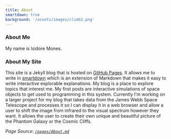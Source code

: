 ```yaml
---
title: About
smartdown: true
background: '/assets/images/climb2.png'
---
```


### About Me

My name is Isidore Mones.


### About My Site

 This site is a Jekyll blog that is hosted on [GitHub Pages](https://pages.github.com). It allows me to write in [smartdown](https://smartdown.site/#gallery/Home.md) which is an extension of Markdown that makes it easy to write interactive explorable explanations. My blog is a place to explore topics that interest me. My first posts are interactive simulations of space objects to get used to programming in this system. Currently I’m working on a larger project for my blog that takes data from the James Webb Space Telescope and processes it so I can display it in a web browser and allow a user to shift the image from infrared to the visual spectrum however they want. It allows the user to create their own unique and beautiful picture of the Phantom Galaxy or the Cosmic Cliffs.  


*Page Source: [`/pages/About.md`](/pages/About.md#-blank)*
